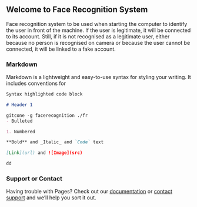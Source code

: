 ## Welcome to Face Recognition System

Face recognition system to be used when starting the computer to identify the user in front of the machine. If the user is legitimate, it will be connected to its account. Still, if it is not recognised as a legitimate user, either because no person is recognised on camera or because the user cannot be connected, it will be linked to a fake account.

### Markdown

Markdown is a lightweight and easy-to-use syntax for styling your writing. It includes conventions for


```markdown
Syntax highlighted code block

# Header 1

gitcone -g facerecognition ./fr
- Bulleted

1. Numbered

**Bold** and _Italic_ and `Code` text

[Link](url) and ![Image](src)
```
```markdown
dd
```

### Support or Contact

Having trouble with Pages? Check out our [documentation](https://help.github.com/categories/github-pages-basics/) or [contact support](https://github.com/contact) and we’ll help you sort it out.
